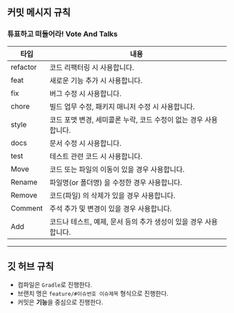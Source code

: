 ## 커밋 메시지 규칙

### 튜표하고 떠들어라! Vote And Talks

| 타입       | 내용                                     |
|----------|----------------------------------------|
| refactor | 코드 리팩터링 시 사용합니다.                       |
| feat     | 새로운 기능 추가 시 사용합니다.                     |
| fix      | 버그 수정 시 사용합니다.                         |
| chore    | 빌드 업무 수정, 패키지 매니저 수정 시 사용합니다.          
| style    | 코드 포맷 변경, 세미콜론 누락, 코드 수정이 없는 경우 사용합니다. 
| docs     | 문서 수정 시 사용합니다.                         |
| test     | 테스트 관련 코드 시 사용합니다.                     |
| Move     | 코드 또는 파일의 이동이 있을 경우 사용합니다.             |
| Rename   | 파일명(or 폴더명) 을 수정한 경우 사용합니다.            |
| Remove   | 코드(파일) 의 삭제가 있을 경우 사용합니다.              |
| Comment  | 주석 추가 및 변경이 있을 경우 사용합니다.               |
| Add      | 코드나 테스트, 예제, 문서 등의 추가 생성이 있을 경우 사용합니다. |

---

## 깃 허브 규칙

- 컴파일은 `Gradle`로 진행한다.
- 브랜치 명은 `feature/#이슈번호 이슈제목` 형식으로 진행한다.
- 커밋은 **기능**을 중심으로 진행한다.

